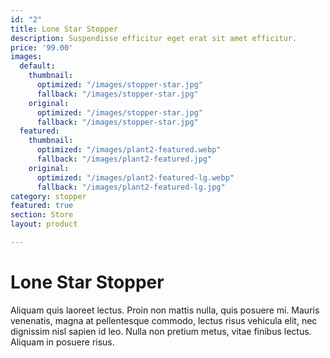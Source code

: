 ```yaml
---
id: "2"
title: Lone Star Stopper
description: Suspendisse efficitur eget erat sit amet efficitur.
price: '99.00'
images:
  default:
    thumbnail:
      optimized: "/images/stopper-star.jpg"
      fallback: "/images/stopper-star.jpg"
    original:
      optimized: "/images/stopper-star.jpg"
      fallback: "/images/stopper-star.jpg"
  featured:
    thumbnail:
      optimized: "/images/plant2-featured.webp"
      fallback: "/images/plant2-featured.jpg"
    original:
      optimized: "/images/plant2-featured-lg.webp"
      fallback: "/images/plant2-featured-lg.jpg"
category: stopper
featured: true
section: Store
layout: product

---
```

# Lone Star Stopper

Aliquam quis laoreet lectus. Proin non mattis nulla, quis posuere mi. Mauris venenatis, magna at pellentesque commodo, lectus risus vehicula elit, nec dignissim nisl sapien id leo. Nulla non pretium metus, vitae finibus lectus. Aliquam in posuere risus.